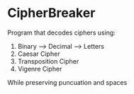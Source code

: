 # CipherBreaker

Program that decodes ciphers using:
1. Binary --> Decimal --> Letters
2. Caesar Cipher
3. Transposition Cipher
4. Vigenre Cipher

While preserving puncuation and spaces
